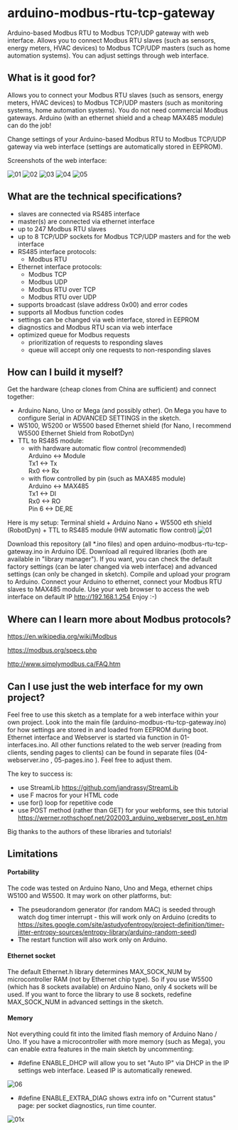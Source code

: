 # arduino-modbus-rtu-tcp-gateway
Arduino-based Modbus RTU to Modbus TCP/UDP gateway with web interface. Allows you to connect Modbus RTU slaves (such as sensors, energy meters, HVAC devices) to Modbus TCP/UDP masters (such as home automation systems). You can adjust settings through web interface.

## What is it good for?

Allows you to connect your Modbus RTU slaves (such as sensors, energy meters, HVAC devices) to Modbus TCP/UDP masters (such as monitoring systems, home automation systems). You do not need commercial Modbus gateways. Arduino (with an ethernet shield and a cheap MAX485 module) can do the job!

Change settings of your Arduino-based Modbus RTU to Modbus TCP/UDP gateway via web interface (settings are automatically stored in EEPROM).

Screenshots of the web interface:

<img src="/pics/modbus1.png" alt="01" style="zoom:100%;" />

<img src="/pics/modbus2.png" alt="02" style="zoom:100%;" />

<img src="/pics/modbus3.png" alt="03" style="zoom:100%;" />

<img src="/pics/modbus4.png" alt="04" style="zoom:100%;" />

<img src="/pics/modbus5.png" alt="05" style="zoom:100%;" />

## What are the technical specifications?

* slaves are connected via RS485 interface
* master(s) are connected via ethernet interface
* up to 247 Modbus RTU slaves
* up to 8 TCP/UDP sockets for Modbus TCP/UDP masters and for the web interface
* RS485 interface protocols:
  - Modbus RTU
* Ethernet interface protocols:
  - Modbus TCP
  - Modbus UDP
  - Modbus RTU over TCP
  - Modbus RTU over UDP
* supports broadcast (slave address 0x00) and error codes
* supports all Modbus function codes
* settings can be changed via web interface, stored in EEPROM
* diagnostics and Modbus RTU scan via web interface
* optimized queue for Modbus requests
  - prioritization of requests to responding slaves
  - queue will accept only one requests to non-responding slaves

## How can I build it myself?
Get the hardware (cheap clones from China are sufficient) and connect together:

* Arduino Nano, Uno or Mega (and possibly other). On Mega you have to configure Serial in ADVANCED SETTINGS in the sketch.
* W5100, W5200 or W5500 based Ethernet shield (for Nano, I recommend W5500 Ethernet Shield from RobotDyn)
* TTL to RS485 module:
  - with hardware automatic flow control (recommended)<br>
      Arduino <-> Module<br>
      Tx1 <-> Tx<br>
      Rx0 <-> Rx
  - with flow controlled by pin (such as MAX485 module)<br>
      Arduino <-> MAX485<br>
      Tx1 <-> DI<br>
      Rx0 <-> RO<br>
      Pin 6 <-> DE,RE
      

Here is my setup:
Terminal shield + Arduino Nano + W5500 eth shield (RobotDyn) + TTL to RS485 module (HW automatic flow control)
<img src="/pics/HW.jpg" alt="01" style="zoom:100%;" />

Download this repository (all *.ino files) and open arduino-modbus-rtu-tcp-gateway.ino in Arduino IDE. Download all required libraries (both are available in "library manager"). If you want, you can check the default factory settings (can be later changed via web interface) and advanced settings (can only be changed in sketch). Compile and upload your program to Arduino. Connect your Arduino to ethernet, connect your Modbus RTU slaves to MAX485 module. Use your web browser to access the web interface on default IP  http://192.168.1.254   Enjoy :-)

## Where can I learn more about Modbus protocols?

https://en.wikipedia.org/wiki/Modbus

https://modbus.org/specs.php

http://www.simplymodbus.ca/FAQ.htm

## Can I use just the web interface for my own project?
Feel free to use this sketch as a template for a web interface within your own project. Look into the main file (arduino-modbus-rtu-tcp-gateway.ino) for how settings are stored in and loaded from EEPROM during boot. Ethernet interface and Webserver is started via function in 01-interfaces.ino. All other functions related to the web server (reading from clients, sending pages to clients) can be found in separate files (04-webserver.ino , 05-pages.ino ). Feel free to adjust them.

The key to success is:

* use StreamLib https://github.com/jandrassy/StreamLib
* use F macros for your HTML code
* use for() loop for repetitive code
* use POST method (rather than GET) for your webforms, see this tutorial https://werner.rothschopf.net/202003_arduino_webserver_post_en.htm

Big thanks to the authors of these libraries and tutorials!

## Limitations

#### Portability

The code was tested on Arduino Nano, Uno and Mega, ethernet chips W5100 and W5500. It may work on other platforms, but:

* The pseudorandom generator (for random MAC) is seeded through watch dog timer interrupt - this will work only on Arduino (credits to https://sites.google.com/site/astudyofentropy/project-definition/timer-jitter-entropy-sources/entropy-library/arduino-random-seed)
* The restart function will also work only on Arduino.

#### Ethernet socket

The default Ethernet.h library determines MAX_SOCK_NUM by microcontroller RAM (not by Ethernet chip type). So if you use W5500 (which has 8 sockets available) on Arduino Nano, only 4 sockets will be used. If you want to force the library to use 8 sockets, redefine MAX_SOCK_NUM in advanced settings in the sketch.

#### Memory

Not everything could fit into the limited flash memory of Arduino Nano / Uno. If you have a microcontroller with more memory (such as Mega), you can enable extra features in the main sketch by uncommenting:

* #define ENABLE_DHCP will allow you to set "Auto IP" via DHCP in the IP settings web interface. Leased IP is automatically renewed.

<img src="/pics/modbus6.png" alt="06" style="zoom:100%;" />

* #define ENABLE_EXTRA_DIAG  shows extra info on "Current status" page: per socket diagnostics, run time counter.

<img src="/pics/modbus1x.png" alt="01x" style="zoom:100%;" />
